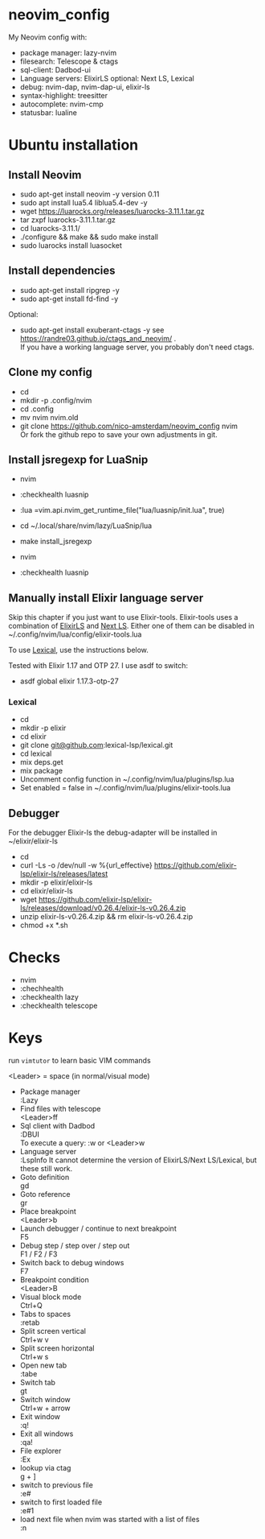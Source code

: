 # neovim_config
My Neovim config with:
- package manager: lazy-nvim
- filesearch: Telescope &amp; ctags
- sql-client: Dadbod-ui
- Language servers: ElixirLS  optional: Next LS, Lexical
- debug: nvim-dap, nvim-dap-ui, elixir-ls 
- syntax-highlight: treesitter
- autocomplete: nvim-cmp 
- statusbar: lualine

# Ubuntu installation

## Install Neovim

- sudo apt-get install neovim -y
  version 0.11
- sudo apt install lua5.4 liblua5.4-dev -y
- wget https://luarocks.org/releases/luarocks-3.11.1.tar.gz
- tar zxpf luarocks-3.11.1.tar.gz
- cd luarocks-3.11.1/
- ./configure && make && sudo make install
- sudo luarocks install luasocket

## Install dependencies

- sudo apt-get install ripgrep -y
- sudo apt-get install fd-find -y

Optional:
- sudo apt-get install exuberant-ctags -y
  see https://randre03.github.io/ctags_and_neovim/
.\
If you have a working language server, you probably don't need ctags.

## Clone my config

- cd
- mkdir -p .config/nvim
- cd .config
- mv nvim nvim.old
- git clone https://github.com/nico-amsterdam/neovim_config nvim\
Or fork the github repo to save your own adjustments in git.

## Install jsregexp for LuaSnip
- nvim
- :checkhealth luasnip
- :lua =vim.api.nvim_get_runtime_file("lua/luasnip/init.lua", true)

- cd ~/.local/share/nvim/lazy/LuaSnip/lua
- make install_jsregexp

- nvim
- :checkhealth luasnip

## Manually install Elixir language server

Skip this chapter if you just want to use Elixir-tools.
Elixir-tools uses a combination of [ElixirLS](https://github.com/elixir-lsp/elixir-ls) and [Next LS](https://github.com/elixir-tools/next-ls). Either one of them can be disabled in ~/.config/nvim/lua/config/elixir-tools.lua

To use [Lexical](https://github.com/lexical-lsp/lexical), use the instructions below.

Tested with Elixir 1.17 and OTP 27. 
I use asdf to switch:
- asdf global elixir 1.17.3-otp-27

### Lexical
- cd
- mkdir -p elixir
- cd elixir
- git clone git@github.com:lexical-lsp/lexical.git
- cd lexical
- mix deps.get
- mix package
- Uncomment config function in ~/.config/nvim/lua/plugins/lsp.lua 
- Set enabled = false in ~/.config/nvim/lua/plugins/elixir-tools.lua 

## Debugger

For the debugger Elixir-ls the debug-adapter will be installed in ~/elixir/elixir-ls

- cd
- curl -Ls -o /dev/null -w %{url_effective} https://github.com/elixir-lsp/elixir-ls/releases/latest
- mkdir -p elixir/elixir-ls
- cd elixir/elixir-ls
- wget https://github.com/elixir-lsp/elixir-ls/releases/download/v0.26.4/elixir-ls-v0.26.4.zip
- unzip elixir-ls-v0.26.4.zip && rm elixir-ls-v0.26.4.zip
- chmod +x *.sh

# Checks

- nvim
- :chechhealth
- :checkhealth lazy
- :checkhealth telescope


# Keys

run `vimtutor` to learn basic VIM commands

\<Leader\> = space (in normal/visual mode)

- Package manager\
  :Lazy
- Find files with telescope\
  \<Leader\>ff
- Sql client with Dadbod\
  :DBUI\
  To execute a query: :w or \<Leader\>w
- Language server\
  :LspInfo
  It cannot determine the version of ElixirLS/Next LS/Lexical, but these still work.
- Goto definition\
  gd
- Goto reference\
  gr
- Place breakpoint\
  \<Leader\>b
- Launch debugger / continue to next breakpoint\
  F5
- Debug step / step over / step out\
  F1 / F2 / F3
- Switch back to debug windows\
  F7
- Breakpoint condition\
  \<Leader\>B
- Visual block mode\
  Ctrl+Q
- Tabs to spaces\
  :retab
- Split screen vertical\
  Ctrl+w v
- Split screen horizontal\
  Ctrl+w s
- Open new tab\
  :tabe
- Switch tab\
  gt
- Switch window\
  Ctrl+w + arrow
- Exit window\
  :q!
- Exit all windows\
  :qa!
- File explorer\
  :Ex
- lookup via ctag\
  g + ]
- switch to previous file\
  :e#
- switch to first loaded file\
  :e#1
- load next file when nvim was started with a list of files\
  :n
